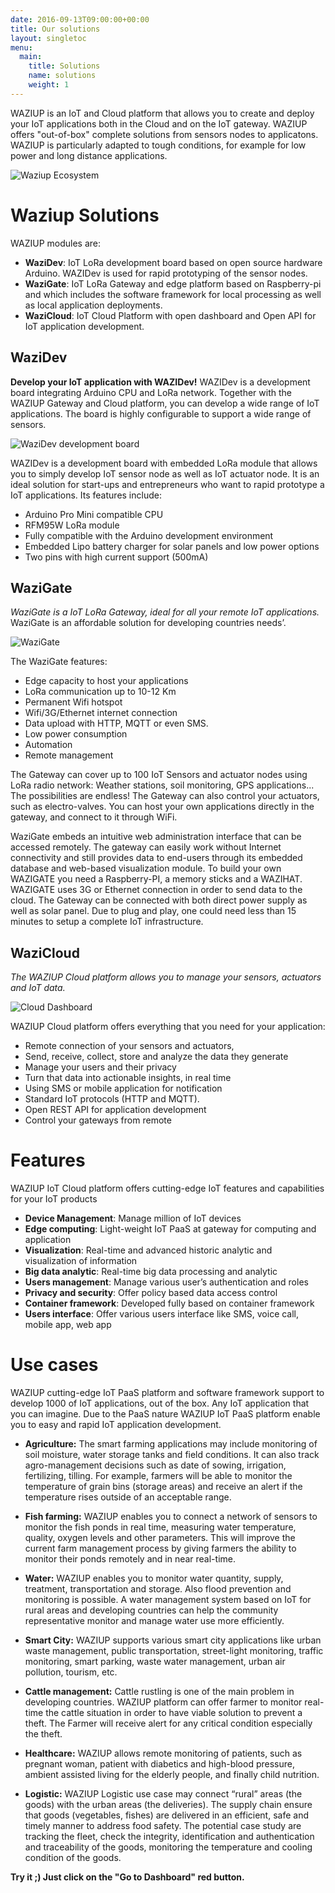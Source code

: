 ```yaml
---
date: 2016-09-13T09:00:00+00:00
title: Our solutions 
layout: singletoc
menu:
  main:
    title: Solutions
    name: solutions
    weight: 1
---
```


WAZIUP is an IoT and Cloud platform that allows you to create and deploy your IoT applications both in the Cloud and on the IoT gateway.
WAZIUP offers "out-of-box" complete solutions from sensors nodes to applicatons. WAZIUP is particularly adapted to tough conditions, for example for low power and long distance applications. 

![Waziup Ecosystem](./images/ecosys.png)


Waziup Solutions 
================

WAZIUP modules are: 

- **WaziDev**: IoT LoRa development board based on open source hardware Arduino.  WAZIDev is used for rapid prototyping of the sensor nodes.
- **WaziGate**: IoT LoRa Gateway and edge platform based on Raspberry-pi and which includes the software framework for local processing as well as local application deployments. 
- **WaziCloud**: IoT Cloud Platform with open dashboard and Open API for IoT application development. 


WaziDev
-------

**Develop your IoT application with WAZIDev!**
WAZIDev is a development board integrating Arduino CPU and LoRa network.
Together with the WAZIUP Gateway and Cloud platform, you can develop a wide range of IoT applications.
The board is highly configurable to support a wide range of sensors.

![WaziDev development board](images/WaziDev.png)

WAZIDev is a development board with embedded LoRa module that allows you to simply develop IoT sensor node as well as IoT actuator node. 
It is an ideal solution for start-ups and entrepreneurs who want to rapid prototype a IoT applications.
Its features include:

- Arduino Pro Mini compatible CPU
- RFM95W LoRa module
- Fully compatible with the Arduino development environment
- Embedded Lipo battery charger for solar panels and low power options
- Two pins with high current support (500mA)


WaziGate
--------


*WaziGate is a IoT LoRa Gateway, ideal for all your remote IoT applications.*
WaziGate is an affordable solution for developing countries needs’.

![WaziGate](images/WaziGate.png)

The WaziGate features:

- Edge capacity to host your applications
- LoRa communication up to 10-12 Km
- Permanent Wifi hotspot
- Wifi/3G/Ethernet internet connection
- Data upload with HTTP, MQTT or even SMS.
- Low power consumption
- Automation
- Remote management

The Gateway can cover up to 100 IoT Sensors and actuator nodes using LoRa radio network: Weather stations, soil monitoring, GPS applications... The possibilities are endless!
The Gateway can also control your actuators, such as electro-valves.
You can host your own applications directly in the gateway, and connect to it through WiFi.


WaziGate embeds an intuitive web administration interface that can be accessed remotely.
The gateway can easily work without Internet connectivity and still provides data to end-users through its embedded database and web-based visualization module.
To build your own WAZIGATE you need a Raspberry-PI, a memory sticks and a WAZIHAT. WAZIGATE uses 3G or Ethernet connection in order to send data to the cloud.
The Gateway can be connected with both direct power supply as well as solar panel.
Due to plug and play, one could need less than 15 minutes to setup a complete IoT infrastructure.


WaziCloud
---------


*The WAZIUP Cloud platform allows you to manage your sensors, actuators and IoT data.*

![Cloud Dashboard](images/dashboard.png)

WAZIUP Cloud platform offers everything that you need for your application: 

- Remote connection of your sensors and actuators, 
- Send, receive, collect, store and analyze the data they generate 
- Manage your users and their privacy 
- Turn that data into actionable insights, in real time
- Using SMS or mobile application for notification 
- Standard IoT protocols (HTTP and MQTT).
- Open REST API for application development 
- Control your gateways from remote

Features
========

WAZIUP IoT Cloud platform offers cutting-edge IoT features and capabilities for your IoT products

- **Device Management**: Manage million of IoT devices
- **Edge computing**: Light-weight IoT PaaS at gateway for computing and application
- **Visualization**: Real-time and advanced historic analytic and visualization of information
- **Big data analytic**: Real-time big data processing and analytic 
- **Users management**: Manage various user’s authentication and roles 
- **Privacy and security**: Offer policy based data access control 
- **Container framework**: Developed fully based on container framework 
- **Users interface**:  Offer various users interface like SMS, voice call, mobile app, web app

Use cases
=========

WAZIUP cutting-edge IoT PaaS platform and software framework support to develop 1000 of IoT applications, out of the box.
Any IoT application that you can imagine.
Due to the PaaS nature WAZIUP IoT PaaS platform enable you to easy and rapid IoT application development.
 
- **Agriculture:** The smart farming applications may include monitoring of soil moisture, water storage tanks and field conditions.
It can also track agro-management decisions such as date of sowing, irrigation, fertilizing, tilling.
For example, farmers will be able to monitor the temperature of grain bins (storage areas) and receive an alert if the temperature rises outside of an acceptable range. 

- **Fish farming:** WAZIUP enables you to connect a network of sensors to monitor the fish ponds in real time, measuring water temperature, quality, oxygen levels and other parameters.
This will improve the current farm management process by giving farmers the ability to monitor their ponds remotely and in near real-time. 

- **Water:** WAZIUP enables you to monitor water quantity, supply, treatment, transportation and storage. Also flood prevention and monitoring is possible.
A water management system based on IoT for rural areas and developing countries can help the community representative monitor and manage water use more efficiently.

- **Smart City:** WAZIUP supports various smart city applications like urban waste management, public transportation, street-light monitoring, traffic monitoring, smart parking, waste water management, urban air pollution, tourism, etc. 

- **Cattle management:** Cattle rustling is one of the main problem in developing countries.
WAZIUP platform can offer farmer to monitor real-time the cattle situation in order to have viable solution to prevent a theft.
The Farmer will receive alert for any critical condition especially the theft. 

- **Healthcare:** WAZIUP allows remote monitoring of patients, such as pregnant woman, patient with diabetics and high-blood pressure, ambient assisted living for the elderly people, and finally child nutrition. 

- **Logistic:** WAZIUP Logistic use case may connect “rural” areas (the goods) with the urban areas (the deliveries).
The supply chain ensure that goods (vegetables, fishes) are delivered in an efficient, safe and timely manner to address food safety.
The potential case study are tracking the fleet, check the integrity, identification and authentication and traceability of the goods, monitoring the temperature and cooling condition of the goods.



**Try it ;) Just click on the "Go to Dashboard" red button.**


